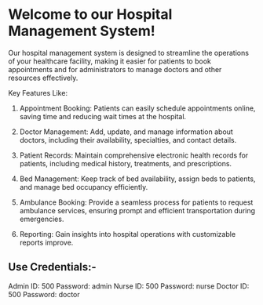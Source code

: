 # Welcome to our Hospital Management System!

Our hospital management system is designed to streamline the operations of your healthcare facility, making it easier for patients to book appointments and for administrators to manage doctors and other resources effectively.

Key Features Like:

1. Appointment Booking: Patients can easily schedule appointments online, saving time and reducing wait times at the hospital.

2. Doctor Management: Add, update, and manage information about doctors, including their availability, specialties, and contact details.

3. Patient Records: Maintain comprehensive electronic health records for patients, including medical history, treatments, and prescriptions.

4. Bed Management: Keep track of bed availability, assign beds to patients, and manage bed occupancy efficiently.

5. Ambulance Booking: Provide a seamless process for patients to request ambulance services, ensuring prompt and efficient transportation during emergencies.

5. Reporting: Gain insights into hospital operations with customizable reports improve.

## Use Credentials:-
Admin ID: 500  Password: admin
Nurse ID: 500  Password: nurse
Doctor ID: 500 Password: doctor
